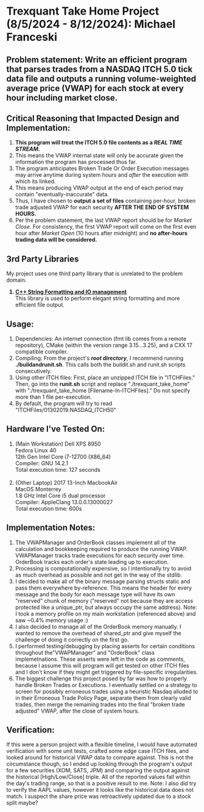 # Trexquant Take Home Project (8/5/2024 - 8/12/2024): Michael Franceski

## Problem statement: Write an efficient program that parses trades from a NASDAQ ITCH 5.0 tick data file and outputs a running volume-weighted average price (VWAP) for each stock at every hour including market close.

## Critical Reasoning that Impacted Design and Implementation:
<ol>
    <li><b>This program will treat the ITCH 5.0 file contents as a <em>REAL TIME STREAM</em>.</b></li>
    <li>This means the VWAP internal state will only be accurate given the information the program has processed thus far.</li>
    <li>The program anticipates Broken Trade Or Order Execution messages may arrive anytime during system hours and <em>after</em> the execution with which its linked.</li> 
    <li>This means producing VWAP output at the end of each period may contain "eventually-inaccurate" data.</li>
    <li>Thus, I have chosen to <b>output a set of files</b> containing per-hour, broken trade adjusted VWAP for each security <b>AFTER THE END OF SYSTEM HOURS.</b></li>
    <li>Per the problem statement, the last VWAP report should be for <em>Market Close</em>. For consistency, the first VWAP report will come on the first even hour after <em>Market Open</em> (10 hours after midnight) and <b>no after-hours trading data will be considered.</b></li>
</ol>

## 3rd Party Libraries
My project uses one third party library that is unrelated to the problem domain.   
<ol>
    <b><a href="https://fmt.dev/11.0/" ><li>C++ String Formatting and IO management</li></a></b>
    This library is used to perform elegant string formatting and more efficient file output. 
</ol>

## Usage:
<ol>
    <li>Dependencies: An internet connection (fmt lib comes from a remote repository), CMake (within the version range 3.15...3.25), and a CXX 17 compatible compiler.</li>
    <li>Compiling: From the project's <em><b>root directory</b></em>, I recommend running <b>./buildandrunit.sh</b>. This calls both the buildit.sh and runit.sh scripts consecutively.</li>
    <li>Using other ITCH files: First, place an unzipped ITCH file in "ITCHFiles." Then, go into the <b>runit.sh</b> script and replace "./trexquant_take_home" with "./trexquant_take_home [Filename-In-ITCHFiles]." Do not specify more than 1 file per-execution.</li>
    <li>By default, the program will try to read "ITCHFiles/01302019.NASDAQ_ITCH50"</li>
</ol>

## Hardware I've Tested On:
<ol>
    <li>(Main Workstation) Dell XPS 8950<br>Fedora Linux 40<br>12th Gen Intel Core i7-12700 (X86_64) <br>Compiler: GNU 14.2.1<br>Total execution time: 127 seconds</li><br>
    <li>(Other Laptop) 2017 13-Inch MacbookAir<br> MacOS Monterrey<br>1.8 GHz Intel Core i5 dual processor<br>Compiler: AppleClang 13.0.0.13000027<br>Total execution time: 600s</li>
</ol>

## Implementation Notes:
<ol>
    <li>The VWAPManager and OrderBook classes implement all of the calculation and bookkeeping required to produce the running VWAP. VWAPManager tracks trade executions for each security over time. OrderBook tracks each order's state leading up to execution.</li>
    <li>Processing is computationally expensive, so I intentionally try to avoid as much overhead as possible and not get in the way of the stdlib.
    <li>I decided to make all of the binary message parsing structs static and pass them everywhere by-reference. This means the header for every message and the body for each message type will have its own "reserved" chunk of memory ("reserved" not because they are access protected like a unique_ptr, but always occupy the same address). Note: I took a memory profile on my main workstation (referenced above) and saw ~0.4% memory usage :)</li>
    <li>I also decided to manage all of the OrderBook memory manually. I wanted to remove the overhead of shared_ptr and give myself the challenge of doing it correctly on the first go. </li>
    <li>I performed testing/debugging by placing asserts for certain conditions throughout the"VWAPManager" and "OrderBook" class implemetnations. These asserts were left in the code as comments, because I assume this will program will get tested on other ITCH files and I don't know if they might get triggered by file-specific irregularities. </li>
    <li>The biggest challenge this project posed by far was how to properly handle Broken Trades or Executions. I eventually settled on a strategy to screen for possibly erroneous trades using a heuristic Nasdaq alluded to in their Erroneous Trade Policy Page, separate them from clearly valid trades, then merge the remaining trades into the final "broken trade adjusted" VWAP, after the close of system hours. </li>
</ol>

## Verification:
If this were a person project with a flexible timeline, I would have automated verification with some unit tests, crafted some edge case ITCH files, and looked around for historical VWAP data to compare against. This is not the circumstance though, so I ended up looking through the program's output for a few securities (XOM, SATS, JPM) and comparing the output against the historical [High/Low/Close] triple. All of the reported values fall within the day's trading range, so that is a positive result to me. Note: I also did try to verify the AAPL values, however it looks like the historical data does not match. I suspect the share price was retroactively updated due to a stock split maybe?
